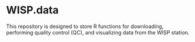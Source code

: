 # WISP.data
This repository is designed to store R functions for downloading, performing quality control (QC), and visualizing data from the WISP station.
